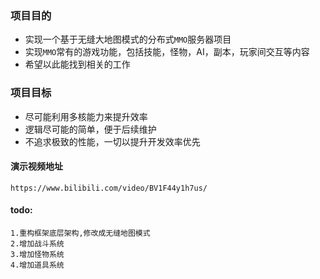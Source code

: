 ### 项目目的

- 实现一个基于无缝大地图模式的分布式`MMO`服务器项目
- 实现`MMO`常有的游戏功能，包括技能，怪物，AI，副本，玩家间交互等内容
- 希望以此能找到相关的工作

### 项目目标

- 尽可能利用多核能力来提升效率
- 逻辑尽可能的简单，便于后续维护
- 不追求极致的性能，一切以提升开发效率优先

#### 演示视频地址

```
https://www.bilibili.com/video/BV1F44y1h7us/
```

#### todo:

```
1.重构框架底层架构,修改成无缝地图模式
2.增加战斗系统
3.增加怪物系统
4.增加道具系统
```

